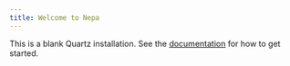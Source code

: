 ```yaml
---
title: Welcome to Nepa
---
```


This is a blank Quartz installation.
See the [documentation](https://quartz.jzhao.xyz) for how to get started.
